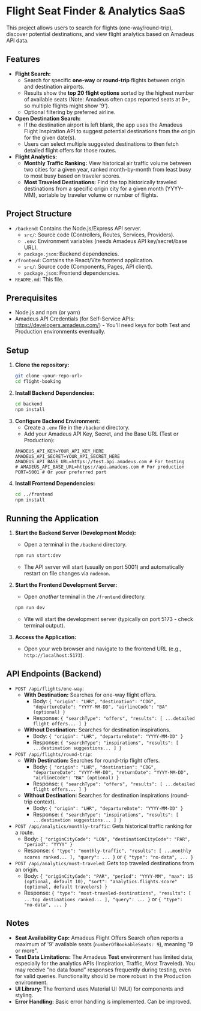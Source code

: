 # Flight Seat Finder & Analytics SaaS

This project allows users to search for flights (one-way/round-trip), discover potential destinations, and view flight analytics based on Amadeus API data.

## Features

*   **Flight Search:**
    *   Search for specific **one-way** or **round-trip** flights between origin and destination airports.
    *   Results show the **top 20 flight options** sorted by the highest number of available seats (Note: Amadeus often caps reported seats at 9+, so multiple flights might show '9').
    *   Optional filtering by preferred airline.
*   **Open Destination Search:**
    *   If the destination airport is left blank, the app uses the Amadeus Flight Inspiration API to suggest potential destinations from the origin for the given date(s).
    *   Users can select multiple suggested destinations to then fetch detailed flight offers for those routes.
*   **Flight Analytics:**
    *   **Monthly Traffic Ranking:** View historical air traffic volume between two cities for a given year, ranked month-by-month from least busy to most busy based on traveler scores.
    *   **Most Traveled Destinations:** Find the top historically traveled destinations from a specific origin city for a given month (YYYY-MM), sortable by traveler volume or number of flights.

## Project Structure

*   `/backend`: Contains the Node.js/Express API server.
    *   `src/`: Source code (Controllers, Routes, Services, Providers).
    *   `.env`: Environment variables (needs Amadeus API key/secret/base URL).
    *   `package.json`: Backend dependencies.
*   `/frontend`: Contains the React/Vite frontend application.
    *   `src/`: Source code (Components, Pages, API client).
    *   `package.json`: Frontend dependencies.
*   `README.md`: This file.

## Prerequisites

*   Node.js and npm (or yarn)
*   Amadeus API Credentials (for Self-Service APIs: https://developers.amadeus.com/) - You'll need keys for both Test and Production environments eventually.

## Setup

1.  **Clone the repository:**
    ```bash
    git clone <your-repo-url>
    cd flight-booking
    ```
2.  **Install Backend Dependencies:**
    ```bash
    cd backend
    npm install
    ```
3.  **Configure Backend Environment:**
    *   Create a `.env` file in the `/backend` directory.
    *   Add your Amadeus API Key, Secret, and the Base URL (Test or Production):
      ```env
      AMADEUS_API_KEY=YOUR_API_KEY_HERE
      AMADEUS_API_SECRET=YOUR_API_SECRET_HERE
      AMADEUS_API_BASE_URL=https://test.api.amadeus.com # For testing
      # AMADEUS_API_BASE_URL=https://api.amadeus.com # For production
      PORT=5001 # Or your preferred port
      ```
4.  **Install Frontend Dependencies:**
    ```bash
    cd ../frontend
    npm install
    ```

## Running the Application

1.  **Start the Backend Server (Development Mode):**
    *   Open a terminal in the `/backend` directory.
    ```bash
    npm run start:dev
    ```
    *   The API server will start (usually on port 5001) and automatically restart on file changes via `nodemon`.

2.  **Start the Frontend Development Server:**
    *   Open *another* terminal in the `/frontend` directory.
    ```bash
    npm run dev
    ```
    *   Vite will start the development server (typically on port 5173 - check terminal output).

3.  **Access the Application:**
    *   Open your web browser and navigate to the frontend URL (e.g., `http://localhost:5173`).

## API Endpoints (Backend)

*   `POST /api/flights/one-way`:
    *   **With Destination:** Searches for one-way flight offers.
        *   Body: `{ "origin": "LHR", "destination": "CDG", "departureDate": "YYYY-MM-DD", "airlineCode": "BA" (optional) }`
        *   Response: `{ "searchType": "offers", "results": [ ...detailed flight offers... ] }`
    *   **Without Destination:** Searches for destination inspirations.
        *   Body: `{ "origin": "LHR", "departureDate": "YYYY-MM-DD" }`
        *   Response: `{ "searchType": "inspirations", "results": [ ...destination suggestions... ] }`
*   `POST /api/flights/round-trip`:
    *   **With Destination:** Searches for round-trip flight offers.
        *   Body: `{ "origin": "LHR", "destination": "CDG", "departureDate": "YYYY-MM-DD", "returnDate": "YYYY-MM-DD", "airlineCode": "BA" (optional) }`
        *   Response: `{ "searchType": "offers", "results": [ ...detailed flight offers... ] }`
    *   **Without Destination:** Searches for destination inspirations (round-trip context).
        *   Body: `{ "origin": "LHR", "departureDate": "YYYY-MM-DD" }`
        *   Response: `{ "searchType": "inspirations", "results": [ ...destination suggestions... ] }`
*   `POST /api/analytics/monthly-traffic`: Gets historical traffic ranking for a route.
    *   Body: `{ "originCityCode": "LON", "destinationCityCode": "PAR", "period": "YYYY" }`
    *   Response: `{ "type": "monthly-traffic", "results": [ ...monthly scores ranked... ], "query": ... }` or `{ "type": "no-data", ... }`
*   `POST /api/analytics/most-traveled`: Gets top traveled destinations from an origin.
    *   Body: `{ "originCityCode": "PAR", "period": "YYYY-MM", "max": 15 (optional, default 10), "sort": "analytics.flights.score" (optional, default travelers) }`
    *   Response: `{ "type": "most-traveled-destinations", "results": [ ...top destinations ranked... ], "query": ... }` or `{ "type": "no-data", ... }`


## Notes

*   **Seat Availability Cap:** Amadeus Flight Offers Search often reports a maximum of '9' available seats (`numberOfBookableSeats: 9`), meaning "9 or more".
*   **Test Data Limitations:** The Amadeus **Test** environment has limited data, especially for the analytics APIs (Inspiration, Traffic, Most Traveled). You may receive "no data found" responses frequently during testing, even for valid queries. Functionality should be more robust in the Production environment.
*   **UI Library:** The frontend uses Material UI (MUI) for components and styling.
*   **Error Handling:** Basic error handling is implemented. Can be improved. 